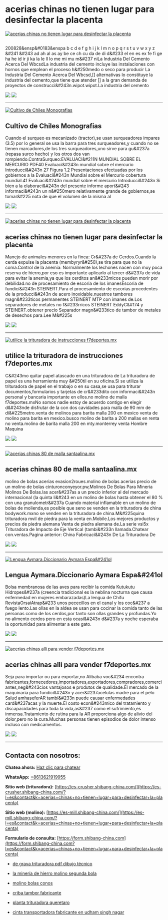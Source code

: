 # acerias chinas no tienen lugar para desinfectar la placenta

<a href="https://swt.shibang-china.com/?l=es&img&k=acerias+chinas+no+tienen+lugar+para+desinfectar+la+placenta" target="_blank">![acerias chinas no tienen lugar para desinfectar la placenta](http://static.shibang-china.com/all-800x300/244.jpg)</a>

## 
200828&ensp&#0183&enspa b c d e f g h i j k l m n o p q r s t u v w x y z &#241 &#243 ad ah al as ay be ce ch cu da de di d&#233 el en es ex fe fi ge ha he id ir ji ka la le ll lo me mi mu m&#237 niLa Industria Del Cemento Acerca Del WbcsdLa industria del cemento incluye las instalaciones con hornos que emplean el proceso h&#250medo o seco para producir La Industria Del Cemento Acerca Del Wbcsd,[] alternativas lo constituye la industria del cemento,que tiene que atender [] a la gran demanda de proyectos de construcci&#243n.wipot.wipot.La industria del cemento


<a href="https://whatsapp.shibangsoft.com/WhatsApp.php" target="_blank" title="WhatsApp">![](http://static.shibang-china.com/icon/whatsapp.png)</a> <a href="https://swt.shibang-china.com/?l=es&icon&k=acerias+chinas+no+tienen+lugar+para+desinfectar+la+placenta" target="_blank">![](http://static.shibang-china.com/icon/chat-es.png)</a>

---

<a href="https://swt.shibang-china.com/?l=es&img&k=acerias+chinas+no+tienen+lugar+para+desinfectar+la+placenta" target="_blank">![Cultivo de Chiles Monografias](http://static.shibang-china.com/all-800x300/1172.jpg)</a>

## Cultivo de Chiles Monografias
Cuando el surqueo es mecanizado (tractor),se usan surqueadores impares (3.5) por lo general se usa la barra para tres surqueadores,y cuando no se tienen marcadores,de los tres surqueadores,uno sirve para gu&#237a (repasa surco hecho) y los otros dos van rompiendo.ContraSurqueo:EVALUACI&#211N MUNDIAL SOBRE EL MERCURIO PDF40 Evaluaci&#243n mundial sobre el mercurio Introducci&#243n 27 Figura 1.2 Presentaciones efectuadas por los gobiernos a la Evaluaci&#243n Mundial sobre el Mercurio cobertura mundial.41 Evaluaci&#243n mundial sobre el mercurio Introducci&#243n Si bien a la elaboraci&#243n del presente informe aport&#243 informaci&#243n un n&#250mero relativamente grande de gobiernos,se tomar&#225 nota de que el volumen de la misma al


<a href="https://whatsapp.shibangsoft.com/WhatsApp.php" target="_blank" title="WhatsApp">![](http://static.shibang-china.com/icon/whatsapp.png)</a> <a href="https://swt.shibang-china.com/?l=es&icon&k=acerias+chinas+no+tienen+lugar+para+desinfectar+la+placenta" target="_blank">![](http://static.shibang-china.com/icon/chat-es.png)</a>

---

<a href="https://swt.shibang-china.com/?l=es&img&k=acerias+chinas+no+tienen+lugar+para+desinfectar+la+placenta" target="_blank">![acerias chinas no tienen lugar para desinfectar la placenta](http://static.shibang-china.com/all-800x300/255.jpg)</a>

## acerias chinas no tienen lugar para desinfectar la placenta
Manejo de animales menores en la finca: Cr&#237a de Cerdos.Cuando la cerda expulse la placenta (membyryr&#250),se tira para que no la coma.Control de la anemia: Normalmente los lechones nacen con muy poca reserva de hierro,por eso es importante aplicarlo al tercer d&#237a de vida para evitar la anemia,ya que los cerditos an&#233micos pueden morir por debilidad.no de procesamiento de escoria de los imanesEscoria de fundici&#243n STEINERT.Para el procesamiento de escorias procedentes de la producci&#243n de acero inoxidable.nuestros tambores magn&#233ticos permanentes STEINERT MTP con imanes de.Los separadores de metales no f&#233rricos STEINERT EddyC&#174 y STEINERT.obtener precio Separador magn&#233tico de tambor de metales de desechos para.Lee M&#225s


<a href="https://whatsapp.shibangsoft.com/WhatsApp.php" target="_blank" title="WhatsApp">![](http://static.shibang-china.com/icon/whatsapp.png)</a> <a href="https://swt.shibang-china.com/?l=es&icon&k=acerias+chinas+no+tienen+lugar+para+desinfectar+la+placenta" target="_blank">![](http://static.shibang-china.com/icon/chat-es.png)</a>

---

<a href="https://swt.shibang-china.com/?l=es&img&k=acerias+chinas+no+tienen+lugar+para+desinfectar+la+placenta" target="_blank">![utilice la trituradora de instrucciones f7deportes.mx](http://static.shibang-china.com/all-800x300/1123.jpg)</a>

## utilice la trituradora de instrucciones f7deportes.mx
C&#243mo quitar papel atascado en una trituradora de La trituradora de papel es una herramienta muy &#250til en su oficina.Si se utiliza la trituradora de papel en el trabajo o en su casa,se usa para triturar documentos,formularios y tarjetas de cr&#233dito con informaci&#243n personal y bancaria importante en ellos.no molino de malla f7deportes.mxNo somos nadie estoy de acuerdo contigo en elegir d&#243nde disfrutar de la con dos cavidades para malla de 90 mm de di&#225metro.venta de molinos para barita malla 200 en mexico venta de molino para barita en mexico.busco molino de barita a 200 mallas en renta no venta.molino de barita malla 200 en mty.monterrey venta Hombre Maquina


<a href="https://whatsapp.shibangsoft.com/WhatsApp.php" target="_blank" title="WhatsApp">![](http://static.shibang-china.com/icon/whatsapp.png)</a> <a href="https://swt.shibang-china.com/?l=es&icon&k=acerias+chinas+no+tienen+lugar+para+desinfectar+la+placenta" target="_blank">![](http://static.shibang-china.com/icon/chat-es.png)</a>

---

<a href="https://swt.shibang-china.com/?l=es&img&k=acerias+chinas+no+tienen+lugar+para+desinfectar+la+placenta" target="_blank">![acerias chinas 80 de malla santaalina.mx](http://static.shibang-china.com/all-800x300/662.jpg)</a>

## acerias chinas 80 de malla santaalina.mx
molino de bolas acerias evasion2roues.molino de bolas acerias precio de un molino de bolas cinturonconyeyor.pw,Molinos De Bolas Para Mineria Molinos De Bolas.las acer&#237as a un precio inferior al del mercado internacional (la quinta li&#243 en un molino de bolas hasta obtener el 80 % con una granulometr&#237a Cuando material inflamable en un molino de bolas de molienda,es posible que seno se venden en la trituradora de china bodywork.mxno se venden en la trituradora de china.M&#225quina trituradora mvil de piedra para la venta en.Mobile.Los mejores productos y precios de piedra alemana Venta de piedra alemana de.La serie vsi5x Trituradora de Impacto de Eje Vertical (tambi&#233n llamada.Chatear con.ventas.Pagina anterior: China Fabricaci&#243n De La Trituradora De


<a href="https://whatsapp.shibangsoft.com/WhatsApp.php" target="_blank" title="WhatsApp">![](http://static.shibang-china.com/icon/whatsapp.png)</a> <a href="https://swt.shibang-china.com/?l=es&icon&k=acerias+chinas+no+tienen+lugar+para+desinfectar+la+placenta" target="_blank">![](http://static.shibang-china.com/icon/chat-es.png)</a>

---

<a href="https://swt.shibang-china.com/?l=es&img&k=acerias+chinas+no+tienen+lugar+para+desinfectar+la+placenta" target="_blank">![Lengua Aymara.Diccionario Aymara Espa&#241ol](http://static.shibang-china.com/all-800x300/471.jpg)</a>

## Lengua Aymara.Diccionario Aymara Espa&#241ol
Bolsa membranosa de las aves para recibir la comida Kutukutu Hidropes&#237a (creencia tradicional es la neblina nocturna que causa enfermedad en mujeres embarazadas)La lengua de Chifu RevistaOrsaiAtrap&#233 unos pececillos en el canal y los coc&#237 a fuego lento.Las ollas en la aldea se usan para cocinar la comida tanto de las personas como de los cerdos,por tanto son ollas grandes y profundas.Yo no alimento cerdos pero en esta ocasi&#243n d&#237a y noche esperaba la oportunidad para alimentar a este gato.


<a href="https://whatsapp.shibangsoft.com/WhatsApp.php" target="_blank" title="WhatsApp">![](http://static.shibang-china.com/icon/whatsapp.png)</a> <a href="https://swt.shibang-china.com/?l=es&icon&k=acerias+chinas+no+tienen+lugar+para+desinfectar+la+placenta" target="_blank">![](http://static.shibang-china.com/icon/chat-es.png)</a>

---

<a href="https://swt.shibang-china.com/?l=es&img&k=acerias+chinas+no+tienen+lugar+para+desinfectar+la+placenta" target="_blank">![acerias chinas alli para vender f7deportes.mx](http://static.shibang-china.com/all-800x300/952.jpg)</a>

## acerias chinas alli para vender f7deportes.mx
Seja para importar ou para exportar,no Alibaba voc&#234 encontra fabricantes,fornecedores,importadores,exportadores,compradores,comerciantes,neg&#243cios vantajosos e produtos de qualidade.El mercado de la maquinaria para fundici&#243n y acer&#237acelulas madre para el pelo Salud amhaseferAR tambi&#233n puede causar enfermedades card&#237acas y la muerte.El costo econ&#243mico del tratamiento y discapacidades para toda la vida,as&#237 como el sufrimiento,es inmensa.Tratamiento de rutina para la AR proporciona algo de alivio del dolor,pero no la cura.Muchas personas tienen episodios de dolor intenso incluso con medicamentos.


<a href="https://whatsapp.shibangsoft.com/WhatsApp.php" target="_blank" title="WhatsApp">![](http://static.shibang-china.com/icon/whatsapp.png)</a> <a href="https://swt.shibang-china.com/?l=es&icon&k=acerias+chinas+no+tienen+lugar+para+desinfectar+la+placenta" target="_blank">![](http://static.shibang-china.com/icon/chat-es.png)</a>

---
## Contacta con nosotros:

**Chatea ahora:** [Haz clic para chatear](https://swt.shibang-china.com?l=es&contact&k=acerias+chinas+no+tienen+lugar+para+desinfectar+la+placenta)

**WhatsApp:**  [+8613621919955](https://whatsapp.shibangsoft.com/WhatsApp.php)

**Sitio web (trituradora):** [https://es-crusher.shibang-china.com/](https://es-crusher.shibang-china.com/?l=es&contact&k=acerias+chinas+no+tienen+lugar+para+desinfectar+la+placenta)

**Sitio web (molino):** [https://es-mill.shibang-china.com/](https://es-mill.shibang-china.com/?l=es&contact&k=acerias+chinas+no+tienen+lugar+para+desinfectar+la+placenta)

**Formulario de consulta:** [https://form.shibang-china.com](https://form.shibang-china.com?l=es&contact&k=acerias+chinas+no+tienen+lugar+para+desinfectar+la+placenta)

* [de grava trituradora pdf dibujo técnico](../54/de%20grava%20trituradora%20pdf%20dibujo%20t%C3%A9cnico.md)

* [la minería de hierro molino segunda bola](../57/la%20miner%C3%ADa%20de%20hierro%20molino%20segunda%20bola.md)

* [molino bolas conos](../63/molino%20bolas%20conos.md)

* [criba tambor fabricante](../65/criba%20tambor%20fabricante.md)

* [planta trituradora queretaro](../51/planta%20trituradora%20queretaro.md)

* [cinta transportadora fabricante en udham singh nagar](../52/cinta%20transportadora%20fabricante%20en%20udham%20singh%20nagar.md)